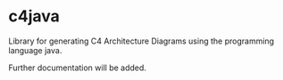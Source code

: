 # c4java

Library for generating C4 Architecture Diagrams using the programming language java.

Further documentation will be added.
